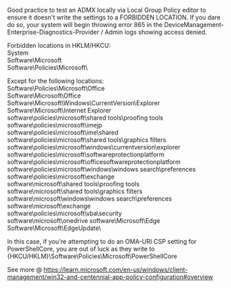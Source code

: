 Good practice to test an ADMX locally via Local Group Policy editor to ensure it doesn't write the settings to a FORBIDDEN LOCATION.  If you dare do so, your system will begin throwing error 865 in the DeviceManagement-Enterprise-Diagnostics-Provider / Admin logs showing access denied.

Forbidden locations in HKLM/HKCU:\
System\
Software\Microsoft\
Software\Policies\Microsoft\ 
 
Except for the following locations:\
Software\Policies\Microsoft\Office\
Software\Microsoft\Office\
Software\Microsoft\Windows\CurrentVersion\Explorer\
Software\Microsoft\Internet Explorer\
software\policies\microsoft\shared tools\proofing tools\
software\policies\microsoft\imejp\
software\policies\microsoft\ime\shared\
software\policies\microsoft\shared tools\graphics filters\
software\policies\microsoft\windows\currentversion\explorer\
software\policies\microsoft\softwareprotectionplatform\
software\policies\microsoft\officesoftwareprotectionplatform\
software\policies\microsoft\windows\windows search\preferences\
software\policies\microsoft\exchange\
software\microsoft\shared tools\proofing tools\
software\microsoft\shared tools\graphics filters\
software\microsoft\windows\windows search\preferences\
software\microsoft\exchange\
software\policies\microsoft\vba\security\
software\microsoft\onedrive
software\Microsoft\Edge
Software\Microsoft\EdgeUpdate\

In this case, if you're attempting to do an OMA-URI CSP setting for PowerShellCore, you are out of luck as they write to {HKCU/HKLM}\Software\Policies\Microsoft\PowerShellCore

See more @ https://learn.microsoft.com/en-us/windows/client-management/win32-and-centennial-app-policy-configuration#overview